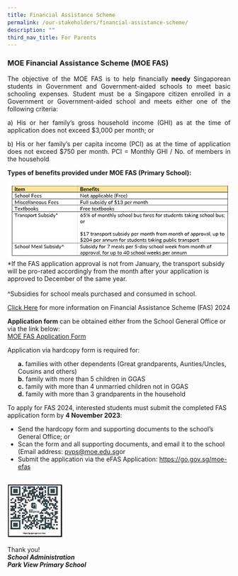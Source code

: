 ```yaml
---
title: Financial Assistance Scheme
permalink: /our-stakeholders/financial-assistance-scheme/
description: ""
third_nav_title: For Parents
---
```

### MOE Financial Assistance Scheme (MOE FAS)

<p align="justify">The objective of the MOE FAS is to help financially <b>needy</b>&nbsp;Singaporean students in Government and Government-aided schools to meet basic schooling expenses.
Student must be a Singapore citizen enrolled in a Government or Government-aided school and meets either one of the following criteria:</p>
<p align="justify">
a) His or her family’s gross household income (GHI) as at the time of application does not exceed&nbsp;$3,000&nbsp;per month; or</p>
<p align="justify">
b)&nbsp;His or her family’s per capita income (PCI) as at the time of application does not exceed&nbsp;$750&nbsp;per month. PCI = Monthly GHI / No. of members in the household</p>

<b>Types of benefits provided under MOE FAS (Primary School):</b>

<img src="/images/item%2002.png">
*If the FAS application approval is not from January, the transport subsidy will be pro-rated accordingly from the month after your application is approved to December of the same year. 
<br><br>^Subsidies for school meals purchased and consumed in school.

<a href="/files/moe%20fas%20pamphlet.pdf">Click Here</a> for more information on Financial Assistance Scheme (FAS) 2024<br>

<b>Application form</b>&nbsp;can be obtained either from the School General Office or via the link below:<br><a href="/files/2024%20moe%20fas%20application%20form.pdf">MOE FAS Application Form</a><br>

Application via hardcopy form is required for:<br>

<ul>
<b> a.</b> families with other dependents (Great grandparents, Aunties/Uncles, Cousins and others)<br>
<b> b.</b> family with more than 5 children in GGAS<br>
<b> c.</b> family with more than 4 unmarried children not in GGAS<br>
<b> d.</b> family with more than 3 grandparents in the household
</ul> 

To apply for FAS 2024, interested students must submit the completed FAS application form by&nbsp;<b>4 November 2023</b>: 

<ul>	
<li>Send the hardcopy form and supporting documents to the school’s General Office; or</li>
<li>Scan the form and all supporting documents, and email it to the school (Email address:&nbsp;<a href="pvps@moe.edu.sg">pvps@moe.edu.sg</a>or</li>
<li>Submit the application via the eFAS Application:&nbsp;<a href="https://go.gov.sg/moe-efas">https://go.gov.sg/moe-efas</a></li></ul>
<br>
<img src="/images/QR%20Code.jpg" style="width:25%">
<br>

Thank you!<br>
<b><i>School Administration<br>Park View Primary School</i></b>